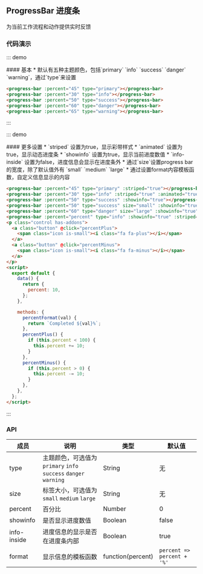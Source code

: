 ## ProgressBar 进度条

为当前工作流程和动作提供实时反馈

### 代码演示

::: demo
<summary>
  #### 基本
  * 默认有五种主题颜色，包括`primary` `info` `success` `danger` `warning`，通过`type`来设置
</summary>

```html
<progress-bar :percent="45" type="primary"></progress-bar>
<progress-bar :percent="30" type="info"></progress-bar>
<progress-bar :percent="50" type="success"></progress-bar>
<progress-bar :percent="60" type="danger"></progress-bar>
<progress-bar :percent="65" type="warning"></progress-bar>
```
:::

::: demo
<summary>
  #### 更多设置
  * `striped` 设置为true，显示彩带样式
  * `animated` 设置为true，显示动态进度条
  * `showinfo` 设置为true，显示当前进度数值
  * `info-inside` 设置为false，进度信息会显示在进度条外
  * 通过`size`设置progress bar的宽度，除了默认值外有 `small` `medium` `large`
  * 通过设置format内容模板函数，自定义信息显示的内容
</summary>

```html
<progress-bar :percent="45" type="primary" :striped="true"></progress-bar>
<progress-bar :percent="30" type="info" :striped="true" :animated="true"></progress-bar>
<progress-bar :percent="50" type="success" :showinfo="true"></progress-bar>
<progress-bar :percent="50" type="success" size="small" :showinfo="true" :info-inside="false"></progress-bar>
<progress-bar :percent="60" type="danger" size="large" :showinfo="true" :format="percentFormat"></progress-bar>
<progress-bar :percent="percent" type="info" :showinfo="true" :striped="true" :animated="true"></progress-bar>
<p class="control has-addons">
  <a class="button" @click="percentPlus">
    <span class="icon is-small"><i class="fa fa-plus"></i></span>
  </a>
  <a class="button" @click="percentMinus">
    <span class="icon is-small"><i class="fa fa-minus"></i></span>
  </a>
</p>
<script>
  export default {
    data() {
      return {
        percent: 10,
      };
    },

    methods: {
      percentFormat(val) {
        return `Completed ${val}%`;
      },
      percentPlus() {
        if (this.percent < 100) {
          this.percent += 10;
        }
      },
      percentMinus() {
        if (this.percent > 0) {
          this.percent -= 10;
        }
      },
    },
  };
</script>
```
:::

### API

| 成员        | 说明           | 类型               | 默认值       |
|------------|----------------|--------------------|--------------|
| type    | 主题颜色，可选值为`primary` `info` `success` `danger` `warning`   | String | 无    |
| size | 标签大小，可选值为`small` `medium` `large` | String | 无 |
| percent | 百分比 | Number | 0   |
| showinfo | 是否显示进度数值  | Boolean | false   |
| info-inside | 进度信息的显示是否在进度条内部  | Boolean | true   |
| format  | 显示信息的模板函数  | function(percent) | `percent => percent + '%'` |


<script>
export default {
  data() {
    return {
      percent: 10,
    };
  },

  methods: {
    percentFormat(val) {
      return `Completed ${val}%`;
    },
    percentPlus() {
      if (this.percent < 100) {
        this.percent += 10;
      }
    },
    percentMinus() {
      if (this.percent > 0) {
        this.percent -= 10;
      }
    },
  },
};
</script>

